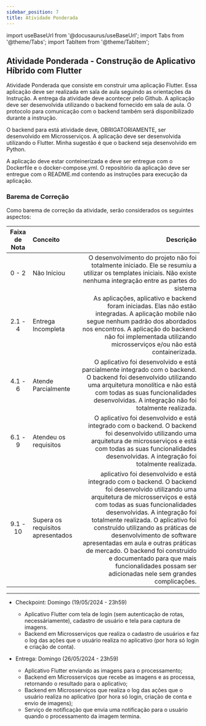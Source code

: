 ```yaml
---
sidebar_position: 7
title: Atividade Ponderada
---
```


import useBaseUrl from '@docusaurus/useBaseUrl';
import Tabs from '@theme/Tabs';
import TabItem from '@theme/TabItem';

## Atividade Ponderada - Construção de Aplicativo Híbrido com Flutter

Atividade Ponderada que consiste em construir uma aplicação Flutter. Essa aplicação deve ser realizada em sala de aula seguindo as orientações da Instrução. A entrega da atividade deve acontecer pelo Github. A aplicação deve ser desenvolvida utilizando o backend fornecido em sala de aula. O protocolo para comunicação com o backend também será disponibilizado durante a instrução.

O backend para está atividade deve, OBRIGATORIAMENTE, ser desenvolvido em Microsserviços. A aplicação deve ser desenvolvida utilizando o Flutter. Minha sugestão é que o backend seja desenvolvido em Python.

A aplicação deve estar conteinerizada e deve ser entregue com o Dockerfile e o docker-compose.yml. O repositório da aplicação deve ser entregue com o README.md contendo as instruções para execução da aplicação.

### Barema de Correção

Como barema de correção da atividade, serão considerados os seguintes aspectos:

| Faixa de Nota   | Conceito | Descrição  |
|:----------:|:----------|-------:|
| 0 - 2      | Não Iníciou        | O desenvolvimento do projeto não foi totalmente iniciado. Ele se resumiu a utilizar os templates iniciais. Não existe nenhuma integração entre as partes do sistema|
| 2.1 - 4    | Entrega Incompleta          | As aplicações, aplicativo e backend foram iniciadas. Elas não estão integradas. A aplicação mobile não segue nenhum padrão dos abordados nos encontros. A aplicação do backend não foi implementada utilizando microsserviços e/ou não está containerizada.|
| 4.1 - 6   | Atende Parcialmente          | O aplicativo foi desenvolvido e está parcialmente integrado com o backend. O backend foi desenvolvido utilizando uma arquitetura monolítica e não está com todas as suas funcionalidades desenvolvidas. A integração não foi totalmente realizada.|
| 6.1 - 9   | Atendeu os requisitos          | O aplicativo foi desenvolvido e está integrado com o backend. O backend foi desenvolvido utilizando uma arquitetura de microsserviços e está com todas as suas funcionalidades desenvolvidas. A integração foi totalmente realizada. |
| 9.1 - 10   | Supera os requisitos apresentados          |  aplicativo foi desenvolvido e está integrado com o backend. O backend foi desenvolvido utilizando uma arquitetura de microsserviços e está com todas as suas funcionalidades desenvolvidas. A integração foi totalmente realizada. O aplicativo foi construído utilizando as práticas de desenvolvimento de software apresentadas em aula e outras práticas de mercado. O backend foi construido e documentado para que mais funcionalidades possam ser adicionadas nele sem grandes complicações. |

---

- Checkpoint: Domingo (19/05/2024 - 23h59)
  - Aplicativo Flutter com tela de login (sem autenticação de rotas, necessáriamente), cadastro de usuário e tela para captura de imagens.
  - Backend em Microsserviços que realiza o cadastro de usuários e faz o log das ações que o usuário realiza no aplicativo (por hora só login e criação de conta).

- Entrega: Domingo (26/05/2024 - 23h59)
  - Aplicativo Flutter enviando as imagens para o processamento;
  - Backend em Microsserviços que recebe as imagens e as processa, retornando o resultado para o aplicativo;
  - Backend em Microsserviços que realiza o log das ações que o usuário realiza no aplicativo (por hora só login, criação de conta e envio de imagens);
  - Serviço de notificação que envia uma notificação para o usuário quando o processamento da imagem termina.